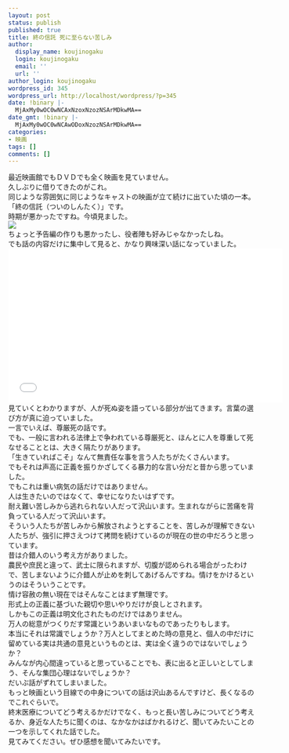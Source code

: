 ```yaml
---
layout: post
status: publish
published: true
title: 終の信託 死に至らない苦しみ
author:
  display_name: koujinogaku
  login: koujinogaku
  email: ''
  url: ''
author_login: koujinogaku
wordpress_id: 345
wordpress_url: http://localhost/wordpress/?p=345
date: !binary |-
  MjAxMy0wOC0wNCAxNzoxNzozNSArMDkwMA==
date_gmt: !binary |-
  MjAxMy0wOC0wNCAwODoxNzozNSArMDkwMA==
categories:
- 映画
tags: []
comments: []
---
```

<p>最近映画館でもＤＶＤでも全く映画を見ていません。<br />
久しぶりに借りてきたのがこれ。<br />
同じような雰囲気に同じようなキャストの映画が立て続けに出ていた頃の一本。「終の信託（ついのしんたく）」です。<br />
時期が悪かったですね。今頃見ました。<br />
<a href="http://www.amazon.co.jp/gp/product/B00B7WGCAC/ref=as_li_ss_il?ie=UTF8&camp=247&creative=7399&creativeASIN=B00B7WGCAC&linkCode=as2&tag=koujinogakuse-22"><img border="0" src="http://ecx.images-amazon.com/images/I/41ABe4a9-mL._SL500_AA300_.jpg" ></a><img src="http://ir-jp.amazon-adsystem.com/e/ir?t=koujinogakuse-22&l=as2&o=9&a=B00B7WGCAC" width="1" height="1" border="0" alt="" style="border:none !important; margin:0px !important;" /><br />
ちょっと予告編の作りも悪かったし、役者陣も好みじゃなかったしね。<br />
でも話の内容だけに集中して見ると、かなり興味深い話になっていました。<br />
<iframe width="560" height="315" src="//www.youtube.com/embed/OWa0bxconN0" frameborder="0" allowfullscreen></iframe><br />
見ていくとわかりますが、人が死ぬ姿を語っている部分が出てきます。言葉の選び方が真に迫っていました。<br />
一言でいえば、尊厳死の話です。<br />
でも、一般に言われる法律上で争われている尊厳死と、ほんとに人を尊重して死なせることとは、大きく隔たりがあります。<br />
「生きていればこそ」なんて無責任な事を言う人たちがたくさんいます。<br />
でもそれは声高に正義を振りかざしてくる暴力的な言い分だと昔から思っていました。<br />
でもこれは重い病気の話だけではありません。<br />
人は生きたいのではなくて、幸せになりたいはずです。<br />
耐え難い苦しみから逃れられない人だって沢山います。生まれながらに苦痛を背負っている人だって沢山います。<br />
そういう人たちが苦しみから解放されようとすることを、苦しみが理解できない人たちが、強引に押さえつけて拷問を続けているのが現在の世の中だろうと思っています。<br />
昔は介錯人のいう考え方がありました。<br />
農民や庶民と違って、武士に限られますが、切腹が認められる場合がったわけで、苦しまないように介錯人が止めを刺してあげるんですね。情けをかけるというのはそういうことです。<br />
情け容赦の無い現在ではそんなことはまず無理です。<br />
形式上の正義に基づいた親切や思いやりだけが良しとされます。<br />
しかもこの正義は明文化されたものだけではありません。<br />
万人の総意がつくりだす常識というあいまいなものであったりもします。<br />
本当にそれは常識でしょうか？万人としてまとめた時の意見と、個人の中だけに留めている実は共通の意見というものとは、実は全く違うのではないでしょうか？<br />
みんなが内心間違っていると思っていることでも、表に出ると正しいとしてしまう、そんな集団心理はないでしょうか？<br />
だいぶ話がずれてしまいました。<br />
もっと映画という目線での中身についての話は沢山あるんですけど、長くなるのでこれぐらいで。<br />
終末医療についてどう考えるかだけでなく、もっと長い苦しみについてどう考えるか、身近な人たちに聞くのは、なかなかはばかれるけど、聞いてみたいことの一つを示してくれた話でした。<br />
見てみてください。ぜひ感想を聞いてみたいです。</p>

